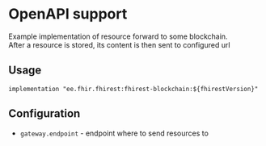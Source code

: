 # OpenAPI support
Example implementation of resource forward to some blockchain.  
After a resource is stored, its content is then sent to configured url

## Usage
```
implementation "ee.fhir.fhirest:fhirest-blockchain:${fhirestVersion}"
```

## Configuration
* `gateway.endpoint` - endpoint where to send resources to

